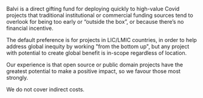 Balvi is a direct gifting fund for deploying quickly to high-value Covid projects that traditional institutional or commercial funding sources tend to overlook for being too early or “outside the box”, or because there’s no financial incentive.

The default preference is for projects in LIC/LMIC countries, in order to help address global inequity by working "from the bottom up", but any project with potential to create global benefit is in-scope regardless of location.

Our experience is that open source or public domain projects have the greatest potential to make a positive impact, so we favour those most strongly.

We do not cover indirect costs.
